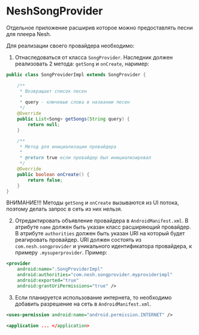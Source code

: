 # NeshSongProvider

Отдельное приложение расширив которое можно предоставлять песни для плеера Nesh.

Для реализации своего провайдера необходимо:

1. Отнаследоваться от класса `SongProvider`. Наследник должен реализовать 2 метода: `getSong` и `onCreate`, наример:
```java
public class SongProviderImpl extends SongProvider {

    /**
     * Возвращает список песен
     *
     * query - ключевые слова в названии песен
     */
    @Override
    public List<Song> getSongs(String query) {
        return null;
    }

    /**
     * Метод для инициализации провайдера
     *
     * @return true если провайдер был инициализировал
     */
    @Override
    public boolean onCreate() {
        return false;
    }
}
```

ВНИМАНИЕ!!!
Методы `getSong` и `onCreate` вызываются из UI потока, поэтому делать запрос в сеть из них нельзя.

2. Отредактировать объявление провайдера в `AndroidManifest.xml`. В атрибуте `name` должен быть указан класс расширяющий провайдер.
В атрибуте `authorities` должен быть указан URI на который будет реагировать провайдер. URI должен состоять из `com.nesh.songprovider` и уникального идентификатора провайдера, к примеру `.mysuperprovider`.
Пример:
```xml
<provider
    android:name=".SongProviderImpl"
    android:authorities="com.nesh.songprovider.myproviderimpl"
    android:exported="true"
    android:grantUriPermissions="true" />
```

3. Если планируется использование интернета, то необходимо добавить разрешение на сеть в `AndroidManifest.xml`.
```xml
<uses-permission android:name="android.permission.INTERNET" />

<application ... </application>
```
